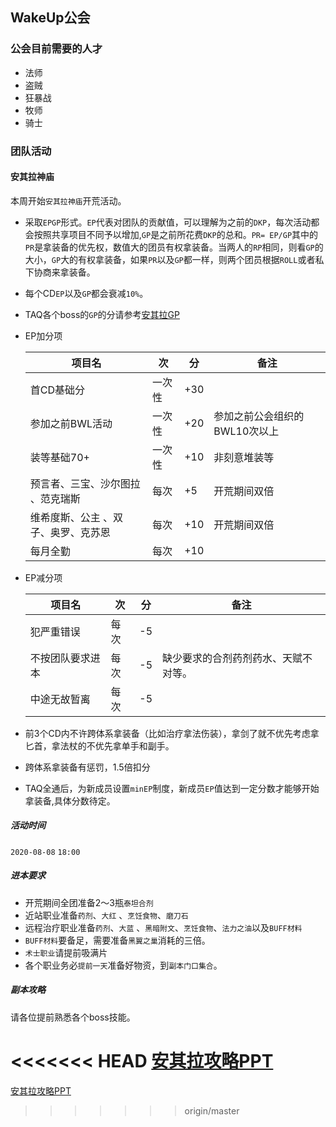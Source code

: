 ## WakeUp公会

### 公会目前需要的人才

+ 法师
+ 盗贼
+ 狂暴战
+ 牧师
+ 骑士

### 团队活动

#### 安其拉神庙

本周开始`安其拉神庙`开荒活动。

+ 采取`EPGP`形式。`EP`代表对团队的贡献值，可以理解为之前的`DKP`，每次活动都会按照共享项目不同予以增加,`GP`是之前所花费`DKP`的总和。`PR= EP/GP`其中的`PR`是拿装备的优先权，数值大的团员有权拿装备。当两人的`RP`相同，则看`GP`的大小，`GP`大的有权拿装备，如果`PR`以及`GP`都一样，则两个团员根据`ROLL`或者私下协商来拿装备。

+ 每个CD`EP`以及`GP`都会衰减`10%`。

+ TAQ各个boss的`GP`的分请参考[安其拉GP](https://gitee.com/wakeup_1/epgp/raw/master/raid/taq/taq_gp.xlsx) 

+ EP加分项

  | 项目名                              | 次     | 分   | 备注                          |
  | ----------------------------------- | ------ | ---- | ----------------------------- |
  | 首CD基础分                          | 一次性 | +30  |                               |
  | 参加之前BWL活动                     | 一次性 | +20  | 参加之前公会组织的BWL10次以上 |
  | 装等基础70+                         | 一次性 | +10  | 非刻意堆装等                  |
  | 预言者、三宝、沙尔图拉 、范克瑞斯   | 每次   | +5   | 开荒期间双倍                  |
  | 维希度斯、公主 、双子、奥罗、克苏恩 | 每次   | +10  | 开荒期间双倍                  |
  | 每月全勤                            | 每次   | +10  |                               |

+ EP减分项

  | 项目名           | 次   | 分   | 备注                                 |
  | ---------------- | ---- | ---- | ------------------------------------ |
  | 犯严重错误       | 每次 | -5   |                                      |
  | 不按团队要求进本 | 每次 | -5   | 缺少要求的合剂药剂药水、天赋不对等。 |
  | 中途无故暂离     | 每次 | -5   |                                      |

+ 前3个CD内不许跨体系拿装备（比如治疗拿法伤装），拿剑了就不优先考虑拿匕首，拿法杖的不优先拿单手和副手。

+ 跨体系拿装备有惩罚，1.5倍扣分

+ TAQ全通后，为新成员设置`minEP`制度，新成员`EP`值达到一定分数才能够开始拿装备,具体分数待定。

##### 活动时间

`2020-08-08` `18:00`

##### 进本要求

+ 开荒期间全团准备2～3瓶`泰坦合剂`
+ 近站职业准备`药剂`、`大红` 、`烹饪食物`、`磨刀石`
+ 远程治疗职业准备`药剂`、`大蓝` 、`黑暗附文`、`烹饪食物`、`法力之油`以及`BUFF材料`
+ `BUFF材料`要备足，需要准备`黑翼之巢`消耗的三倍。
+ `术士职业`请提前吸满片
+ 各个职业务必`提前一天`准备好物资，到`副本门口集合`。

##### 副本攻略

请各位提前熟悉各个boss技能。

<<<<<<< HEAD
[安其拉攻略PPT](https://gitee.com/wakeup_1/epgp/raw/master/raid/taq/taq.pptx) 
=======
[安其拉攻略PPT](https://gitee.com/wakeup_1/epgp/raw/master/raid/taq/TAQ%E6%94%BB%E7%95%A5.pptx) 
>>>>>>> origin/master
